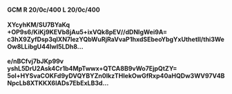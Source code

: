 #### GCM R 20/0c/400 L 20/0c/400
**XYcyhKM/SU7BYaKq**<br/>**+OP9s6/KiKj9KEVb8jAu5+ixVQk8pEV//dDNlgWei9A=**<br/>**c3hX9ZyfDsp3qlXN7lezYQbWuRjRaVvaP1hxdSEbeoYbgYxUthetIl/thi3WeOw8LLibgU44lwl5LDh8...**<br/><br/>
**e/nBCfvj7bJKp99v**<br/>**yshL5DrU2Ask4Cr1b4MpTwwx+QTCA8B9vWo7EjpQtZY=**<br/>**5ol+HYSvaCOKFd9yDVQYBYZn0lkzTHIekOwGfRxp40aHQDw3WV97V4BNpcLb8XTKKX6lADs7EbExLB3d...**